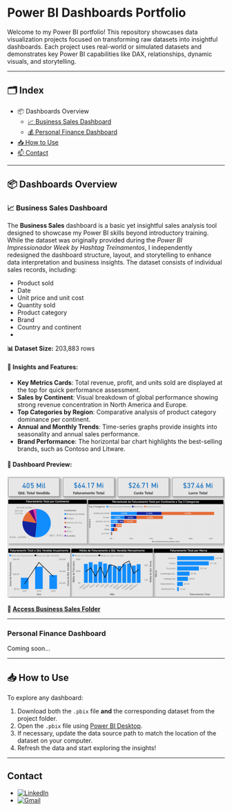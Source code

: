# Power BI Dashboards Portfolio

Welcome to my Power BI portfolio! This repository showcases data visualization projects focused on transforming raw datasets into insightful dashboards. Each project uses real-world or simulated datasets and demonstrates key Power BI capabilities like DAX, relationships, dynamic visuals, and storytelling.

---


## 🗂️ Index

- 📦 Dashboards Overview
  - [📈 Business Sales Dashboard](#business-sales)
  - [💰 Personal Finance Dashboard](#personal-finance)
- [📥 How to Use](#how-to-use)
- [📫 Contact](#contact)

---

## 📦 Dashboards Overview

<a name="business-sales"></a>
### 📈 Business Sales Dashboard

The **Business Sales** dashboard is a basic yet insightful sales analysis tool designed to showcase my Power BI skills beyond introductory training. While the dataset was originally provided during the _Power BI Impressionador Week by Hashtag Treinamentos_, I independently redesigned the dashboard structure, layout, and storytelling to enhance data interpretation and business insights. The dataset consists of individual sales records, including:

- Product sold
- Date
- Unit price and unit cost
- Quantity sold
- Product category
- Brand
- Country and continent
- 
**📊 Dataset Size:** 203,883 rows 
#### 🧠 Insights and Features:
- **Key Metrics Cards**: Total revenue, profit, and units sold are displayed at the top for quick performance assessment.
- **Sales by Continent**: Visual breakdown of global performance showing strong revenue concentration in North America and Europe.
- **Top Categories by Region**: Comparative analysis of product category dominance per continent.
- **Annual and Monthly Trends**: Time-series graphs provide insights into seasonality and annual sales performance.
- **Brand Performance**: The horizontal bar chart highlights the best-selling brands, such as Contoso and Litware.

#### 🎥 Dashboard Preview:

![Business Sales Dashboard](./business-sales/business-sales.gif)

**📁 [Access Business Sales Folder](./business-sales/)**

---

<a name="personal-finance"></a>
### Personal Finance Dashboard

Coming soon...

---
<a name="how-to-use"></a>
## 📥 How to Use

To explore any dashboard:

1. Download both the `.pbix` file **and** the corresponding dataset from the project folder.
2. Open the `.pbix` file using [Power BI Desktop](https://powerbi.microsoft.com/en-us/desktop/).
3. If necessary, update the data source path to match the location of the dataset on your computer.
4. Refresh the data and start exploring the insights!

---
<a name="contact"></a>
## Contact

- [![LinkedIn](https://img.shields.io/badge/-LinkedIn-blue?logo=linkedin&logoColor=white&style=flat)](https://www.linkedin.com/in/leonardo-jas-figueiredo)
- [![Gmail](https://img.shields.io/badge/-Email-red?logo=gmail&logoColor=white&style=flat)](mailto:leonardojasfigueiredo@gmail.com)


